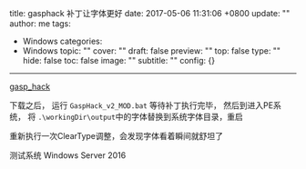 title: gasphack 补丁让字体更好
date: 2017-05-06 11:31:06 +0800
update: ""
author: me
tags:
- Windows
categories:
- Windows
topic: ""
cover: ""
draft: false
preview: ""
top: false
type: ""
hide: false
toc: false
image: ""
subtitle: ""
config: {}


---



[gasp_hack](http://pan.baidu.com/s/1eRRXhn0)

下载之后， 运行 `GaspHack_v2_MOD.bat` 等待补丁执行完毕， 然后到进入PE系统， 将 `.\workingDir\output`中的字体替换到系统字体目录，重启

重新执行一次ClearType调整，会发现字体看着瞬间就舒坦了

测试系统 Windows Server 2016
